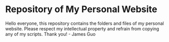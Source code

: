 <h1>Repository of My Personal Website</h1>
Hello everyone, this repository contains the folders and files of my personal website. Please respect my intellectual property and refrain from copying any of my scripts. Thank you! - James Guo
